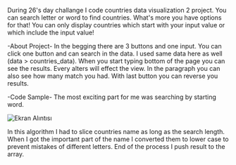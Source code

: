 <!-- <div align="center">
  <h1> 30 Days Of JavaScript: World Countries Data Visualization 2 </h1>
  <a class="header-badge" target="_blank" href="https://www.linkedin.com/in/asabeneh/">
  <img src="https://img.shields.io/badge/style--5eba00.svg?label=LinkedIn&logo=linkedin&style=social">
  </a>
  <a class="header-badge" target="_blank" href="https://twitter.com/Asabeneh">
  <img alt="Twitter Follow" src="https://img.shields.io/twitter/follow/asabeneh?style=social">
  </a>

<sub>Author:
<a href="https://www.linkedin.com/in/asabeneh/" target="_blank">Asabeneh Yetayeh</a><br>
<small> January, 2020</small>
</sub>

</div>

[<< Day 25](../25_Day_World_countries_data_visualization_1/25_day_world_countries_data_visualization_1.md) | [Day 27 >>](../27_Day_Mini_project_portfolio/27_day_mini_project_portfolio.md)

![Thirty Days Of JavaScript](../images/banners/day_1_26.png)

- [Day 26](#day-26)
  - [Exercises](#exercises)
    - [Exercise: Level 1](#exercise-level-1)

# Day 26

## Exercises

### Exercise: Level 1

1. Visualize the countries array as follows

![Motivation](./../images/projects/dom_mini_project_countries_day_6.1.gif)

🎉 CONGRATULATIONS ! 🎉

[<< Day 25](../25_Day_World_countries_data_visualization_1/25_day_world_countries_data_visualization_1.md) | [Day 27 >>](../27_Day_Mini_project_portfolio/27_day_mini_project_portfolio.md) -->


During 26's day challange I code countries data visualization 2 project. You can search letter or word to find countries. What's more you have options for that! You can only display countries which start with your input value or which include the input value!

-About Project-
In the begging there are 3 buttons and one input. You can click one button and can search in the data. I used same data here as well (data > countries_data). When you start typing bottom of the page you can see the results. Every alters will effect the view. In the paragraph  you can also see how many match you had. With last button you can reverse you results.

-Code Sample-
The most exciting part for me was searching by starting word.

![Ekran Alıntısı](https://user-images.githubusercontent.com/45101301/208662323-6a708bfa-921b-4612-bbda-99c981066cfc.PNG)

In this algorithm I had to slice countries name as long as the search length. When I got the important part of the name I converted them to lower case to prevent mistakes of different letters. End of the process I push result to the array.
